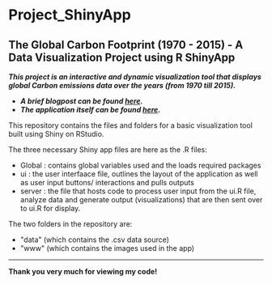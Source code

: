 # Project_ShinyApp
## The Global Carbon Footprint (1970 - 2015) - A Data Visualization Project using R ShinyApp

_**This project is an interactive and dynamic visualization tool that displays global Carbon emissions data over the years (from 1970 till 2015).**_
 - _**A brief blogpost can be found [here](https://nycdatascience.com/blog/student-works/the-global-carbon-footprint-1970-2015/).**_
 - _**The application itself can be found [here](https://codesigma91.shinyapps.io/w19_project/).**_

This repository contains the files and folders for a basic visualization tool built using Shiny on RStudio. 

The three necessary Shiny app files are here as the .R files:
 - Global : contains global variables used and the loads required packages
 - ui     : the user interfaace file, outlines the layout of the application as well as user input buttons/ interactions and pulls outputs
 - server : the file that hosts code to process user input from the ui.R file, analyze data and generate output (visualizations) that are then sent over to ui.R for display.
 
 The two folders in the repository are:
  - "data" (which contains the .csv data source)
  - "www" (which contains the images used in the app)
 
 - - -
 
 **Thank you very much for viewing my code!**
